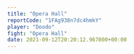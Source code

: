 ```yaml
---
title: "Opera Hall"
reportCode: "1FAg938n7dc4hmkY"
player: "Doodo"
fight: "Opera Hall"
date: 2021-09-12T20:20:12.967000+00:00
---
```

